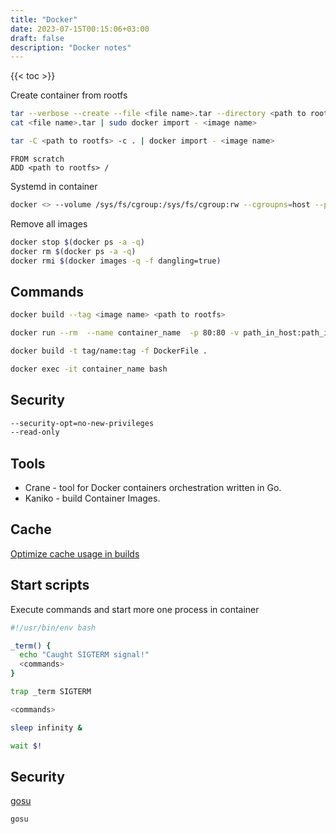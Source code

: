 ```yaml
---
title: "Docker"
date: 2023-07-15T00:15:06+03:00
draft: false
description: "Docker notes"
---
```


{{< toc >}}

Create container from rootfs

```bash
tar --verbose --create --file <file name>.tar --directory <path to rootfs> .
cat <file name>.tar | sudo docker import - <image name>
```

```bash
tar -C <path to rootfs> -c . | docker import - <image name>
```

```text
FROM scratch
ADD <path to rootfs> /
```

Systemd in container

```bash
docker <> --volume /sys/fs/cgroup:/sys/fs/cgroup:rw --cgroupns=host --priveleged --command (/usr)/sbin/init
```

Remove all images

```bash
docker stop $(docker ps -a -q)
docker rm $(docker ps -a -q)
docker rmi $(docker images -q -f dangling=true)
```

## Commands

```bash
docker build --tag <image name> <path to rootfs>
```

```bash
docker run --rm  --name container_name  -p 80:80 -v path_in_host:path_in_container tag/name:tag

docker build -t tag/name:tag -f DockerFile .

docker exec -it container_name bash
```

## Security

```bash
--security-opt=no-new-privileges
--read-only
```

## Tools

* Crane - tool for Docker containers orchestration written in Go.
* Kaniko - build Container Images.

## Cache

[Optimize cache usage in builds](https://docs.docker.com/build/cache/optimize/)

## Start scripts

Execute commands and start more one process in container

```bash
#!/usr/bin/env bash

_term() {
  echo "Caught SIGTERM signal!"
  <commands>
}

trap _term SIGTERM

<commands>

sleep infinity &

wait $!
```

## Security

[gosu](https://github.com/tianon/gosu)

```bash
gosu
```